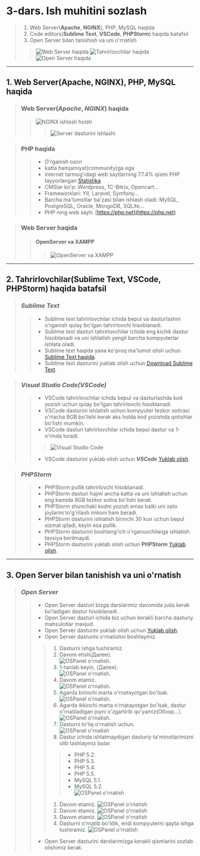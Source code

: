 # 3-dars. Ish muhitini sozlash

> 1. Web Server(**Apache**, **NGINX**), PHP, MySQL haqida
> 2. Code editors(**Sublime Text**, **VSCode**, **PHPStorm**) haqida batafsil
> 3. Open Server bilan tanishish va uni o'rnatish
> > ![Web Server haqida](assets/img/home_info.jpg)
> > ![Tahrirlovchilar haqida](assets/img/editor_info.jpg)
> > ![Open Server haqida](assets/img/install_server.png)
***

## 1. Web Server(**Apache**, **NGINX**), PHP, MySQL haqida

> ###  Web Server(*Apache*, *NGINX*) haqida
> > ![NGINX ishlash holati](assets/img/server_info.jpg)
> > > ![Server dasturini ishlashi](assets/img/NGINX_info.jpg)

> ### PHP haqida
> > - O'rganish oson
> > - katta hamjamiyat(community)ga ega
> > - internet tarmog'idagi web saytlarning 77.4% qismi PHP tayyorlangan [Statistika](https://w3techs.com/technologies/history_overview/programming_language/ms/y)
> > - CMSlar ko'p: Wordpress, 1C-Bitrix, Opencart...
> > - Frameworklari: YII, Laravel, Symfony...
> > - Barcha ma'lumotlar ba'zasi bilan ishlash oladi: MySQL, PostgreSQL, Oracle, MongoDB, SQLite...
> > - PHP ning web sayti: [https://php.net](https://php.net)

> ### Web Server haqida
> > #### OpenServer va XAMPP
> > > ![OpenServer va XAMPP](assets/img/server_app_info.jpg)
***

## 2. Tahrirlovchilar(**Sublime Text**, **VSCode**, **PHPStorm**) haqida batafsil

> ### *Sublime Text*
> > - Sublime text tahrirlovchilar ichida bepul va dasturlashni o'rganish qulay bo'lgan tahrirlovchi hisoblanadi.
> > - Sublime text dasturi tahrirlovchilar ichida eng kichik dastur hisoblanadi va uni ishlatish yengil barcha kompyuterlar ishlata oladi.
> > - Sublime text haqida yana ko'proq ma'lumot olish uchun [Sublime Text haqida](https://www.sublimetext.com/blog/).
> > - Sublime text dasturini yuklab olish uchun [Download Sublime Text](https://www.sublimetext.com/download "Sublime text download").

> ### *Visual Studio Code(VSCode)*
>> - VSCode tahrirlovchilar ichida bepul va dasturlashda kod yozish uchun qulay bo'lgan tahrirlovchi hisoblanadi.
>> - VSCode dasturini ishlatish uchun kompyuter tezkor xotirasi o'rtacha 8GB bo'lishi kerak aks holda kod yozishda qotishlar bo'lishi mumkin.
>> - VSCode dasturi tahrirlovchilar ichida bepul dastur va 1-o'rinda turadi.
>>> ![Visual Studio Code](assets/img/vscode_info.jpg)
>> - VSCode dasturini yuklab olish uchun **_VSCode_** [Yuklab olish](https://code.visualstudio.com/Download "Visual Studio Code dasturini yuklab olish").

> ### *PHPStorm*
>> - PHPStorm pullik tahrirlovchi hisoblanadi.
>> - PHPStorm dasturi hajmi ancha katta va uni ishlatish uchun eng kamida 8GB tezkor xotira bo'lishi kerak.
>> - PHPStorm shunchaki kodni yozish emas balki uni xato joylarini to'g'rilash imkoni ham beradi.
>> - PHPStorm dasturini ishlatish birinchi 30 kun uchun bepul xizmat qiladi, keyin esa pullik.
>> - PHPStorm dasturini boshlang'ich o'rganuvchilarga ishlatish tavsiya berilmaydi.
>> - PHPStorm dasturini yuklab olish uchun **PHPStorm** [Yuklab olish](https://www.jetbrains.com/phpstorm/download "Boshlang'ich o'rganuvchilar uchun tavsiya qilinmaydi").
***

## 3. Open Server bilan tanishish va uni o'rnatish
> ### *Open Server*
>> - Open Server dasturi bizga darslarimiz davomida juda kerak bo'ladigan dastur hisoblanadi.
>> - Open Server dasturi ichida biz uchun kerakli barcha dasturiy mahsulotlar mavjud.
>> - Open Server dasturini yuklab olish uchun [Yuklab olish](https://ospanel.io/s/LKs_UtocFUt2k6ZlnfZ2nw/1684208552/open_server_panel_5_4_3_setup.exe).
>> - Open Server dasturini o'rnatishni boshlaymiz.
>>> 1. Dasturni ishga tushiramiz.
>>> 2. Davom etish(Далее).<br> ![OSPanel o'rnatish](assets/img/ospanel/1.jpg).
>>> 3. 1-tanlab keyin, (Далее).<br> ![OSPanel o'rnatish](assets/img/ospanel/2.jpg).
>>> 4. Davom etamiz.<br> ![OSPanel o'rnatish](assets/img/ospanel/3.jpg).
>>> 5. Agarda birinchi marta o'rnatayotgan bo'lsak.<br> ![OSPanel o'rnatish](assets/img/ospanel/4.1.jpg).
>>> 6. Agarda ikkinchi marta o'rnatayotgan bo'lsak, dastur o'rnatiladigan joyni o'zgartirib qo'yamiz(Обзор...).<br> ![OSPanel o'rnatish](assets/img/ospanel/4.2.jpg).
>>> 7. Dasturni to'liq o'rnatish uchun.<br> ![OSPanel o'rnatish](assets/img/ospanel/5.jpg)
>>> 8. Dastur ichida ishlatmaydigan dasturiy ta'minotlarimizni olib tashlaymiz bular.
>>>> * PHP 5.2.
>>>> * PHP 5.3.
>>>> * PHP 5.4.
>>>> * PHP 5.5.
>>>> * MySQL 5.1.
>>>> * MySQL 5.2.<br>
>>>> ![OSPanel o'rnatish](assets/img/ospanel/5.2.jpg)
>>> 1. Davom etamiz. ![OSPanel o'rnatish](assets/img/ospanel/6.jpg)
>>> 2. Davom etamiz. ![OSPanel o'rnatish](assets/img/ospanel/7.jpg)
>>> 3. Davom etamiz. ![OSPanel o'rnatish](assets/img/ospanel/8.jpg)
>>> 4. Dasturni o'rnatib bo'ldik, endi kompyuterni qayta ishga tushiramiz. ![OSPanel o'rnatish](assets/img/ospanel/9.jpg)
>> - Open Server dasturini darslarimizga kerakli qismlarini sozlab olishimiz kerak.


